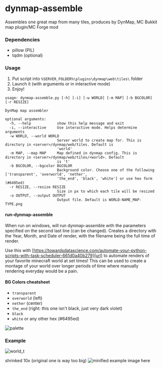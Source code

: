 dynmap-assemble
===============

Assembles one great map from many tiles, produces by DynMap, MC Bukkit map plugin/MC Forge mod

### Dependencies ###

* pillow (PIL)
* tqdm (optional)

### Usage ###

1. Put script into `%SERVER_FOLDER%\plugins\dynmap\web\tiles\` folder
2. Launch it (with arguments or in interactive mode)
3. Enjoy!

```
usage: dynmap-assemble.py [-h] [-i] [-w WORLD] [-m MAP] [-b BGCOLOR] [-r RESIZE]

DynMap map assembler

optional arguments:
  -h, --help            show this help message and exit
  -i, --interactive     Use interactive mode. Helps determine arguments
  -w WORLD, --world WORLD
                        Server world to create map for. This is directory in <server>/dynmap/web/tiles. Default is
                        'world'
  -m MAP, --map MAP     Map defined in dynmap config. This is directory in <server>/dynmap/web/tiles/<world>. Default
                        is 't'
  -b BGCOLOR, --bgcolor BGCOLOR
                        Background color. Choose one of the following ['transparent', 'overworld', 'nether',
                        'the_end', 'black', 'white'] or use hex form (#6495ed)
  -r RESIZE, --resize RESIZE
                        Size in px to which each tile will be resized
  -o OUTPUT, --output OUTPUT
                        Output file. Default is WORLD-NAME_MAP-TYPE.png
```

#### run-dynmap-assemble ####

When run on windows, will run dynmap-assemble with the parameters specified on the second last line (can be changed).
Creates a directory with the Year, Month, and Date of render, with the filename being the full time of render.

Use this with [https://towardsdatascience.com/automate-your-python-scripts-with-task-scheduler-661d0a40b279](url)
to automate renders of your favorite minecraft world at set times! This can be used to create a montage of your
world over longer periods of time where manually rendering everyday would be a pain.

#### BG Colors cheatsheet ####

- `transparent`
- `overworld` (left)
- `nether` (center)
- `the_end` (right: this one isn't black, just very dark violet)
- `black`
- `white`
  or any other hex (#6495ed)

![palette](https://user-images.githubusercontent.com/5108025/118475069-78de5e00-b714-11eb-9870-21e939c971e3.png)

### Example ###

![world_t](https://user-images.githubusercontent.com/5108025/80891706-71e1da80-8cce-11ea-84f8-38c1ff8310d6.png)

shrinked 10x (original one is way too big)
![minified example image here](https://cloud.githubusercontent.com/assets/5108025/23752237/884058de-04e5-11e7-92f6-ba12cdc4dbd3.png)
